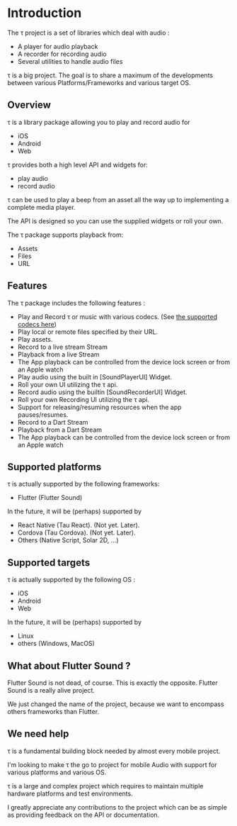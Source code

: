 # Introduction

The τ project is a set of libraries which deal with audio :

* A player for audio playback
* A recorder for recording audio
* Several utilities to handle audio files

τ is a big project. The goal is to share a maximum of the developments between various Platforms/Frameworks and various target OS.

## Overview

τ is a library package allowing you to play and record audio for

* iOS
* Android
* Web

τ provides both a high level API and widgets for:

* play audio
* record audio

τ can be used to play a beep from an asset all the way up to implementing a complete media player.

The API is designed so you can use the supplied widgets or roll your own.

The τ package supports playback from:

* Assets
* Files
* URL

## Features

The τ package includes the following features :

* Play and Record τ or music with various codecs. \(See [the supported codecs here](guides/codec.md#flutter-sound-codecs)\)
* Play local or remote files specified by their URL.
* Play assets.
* Record to a live stream Stream
* Playback from a live Stream
* The App playback can be controlled from the device lock screen or from an Apple watch
* Play audio using the built in \[SoundPlayerUI\] Widget.
* Roll your own UI utilizing the τ api.
* Record audio using the builtin \[SoundRecorderUI\] Widget.
* Roll your own Recording UI utilizing the τ api.
* Support for releasing/resuming resources when the app pauses/resumes.
* Record to a Dart Stream
* Playback from a Dart Stream
* The App playback can be controlled from the device lock screen or from an Apple watch

## Supported platforms

τ is actually supported by the following frameworks:

* Flutter \(Flutter Sound\)

In the future, it will be \(perhaps\) supported by

* React Native \(Tau React\).  \(Not yet. Later\).
* Cordova \(Tau Cordova\).  \(Not yet. Later\).
* Others \(Native Script, Solar 2D, ...\)

## Supported targets

τ is actually supported by the following OS :

* iOS
* Android
* Web

In the future, it will be \(perhaps\) supported by

* Linux
* others \(Windows, MacOS\)

## What about Flutter Sound ?

Flutter Sound is not dead, of course. This is exactly the opposite. Flutter Sound is a really alive project.

We just changed the name of the project, because we want to encompass others frameworks than Flutter.

## We need help

τ is a fundamental building block needed by almost every mobile project.

I'm looking to make τ the go to project for mobile Audio with support for various platforms and various OS.

τ is a large and complex project which requires to maintain multiple hardware platforms and test environments.

I greatly appreciate any contributions to the project which can be as simple as providing feedback on the API or documentation.

